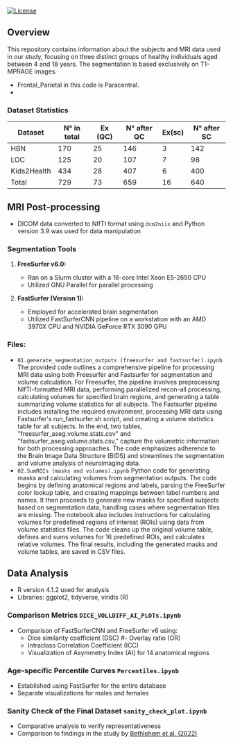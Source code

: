 [![License](https://img.shields.io/badge/License-MIT-blue.svg)](https://opensource.org/licenses/MIT)

## Overview

This repository contains information about the subjects and MRI data used in our study, focusing on three distinct groups of healthy individuals aged between 4 and 18 years. The segmentation is based exclusively on T1-MPRAGE images.
* Frontal_Parietal in this code is Paracentral.
* 
### Dataset Statistics

| Dataset        | N° in total | Ex (QC) | N° after QC | Ex(sc) | N° after SC |
| -------------- | ----------- | ------- | ----------- | ------ | ----------- |
| HBN            | 170         | 25      | 146         | 3      | 142         |
| LOC            | 125         | 20      | 107         | 7      | 98          |
| Kids2Health    | 434         | 28      | 407         | 6      | 400         |
| Total          | 729         | 73      | 659         | 16     | 640         |

## MRI Post-processing
- DICOM data converted to NIfTI format using `dcm2niix` and  Python version 3.9 was used for data manipulation

### Segmentation Tools

1. **FreeSurfer v6.0:**
   - Ran on a Slurm cluster with a 16-core Intel Xeon E5-2650 CPU
   - Utilized GNU Parallel for parallel processing

2. **FastSurfer (Version 1):**
   - Employed for accelerated brain segmentation
   - Utilized FastSurferCNN pipeline on a workstation with an AMD 3970X CPU and NVIDIA GeForce RTX 3090 GPU

### Files:
- `01.generate_segmentation_outputs (freesurfer and fastsurfer).ipynb`  The provided code outlines a comprehensive pipeline for processing MRI data using both Freesurfer and Fastsurfer for segmentation and volume calculation. For Freesurfer, the pipeline involves preprocessing NIfTI-formatted MRI data, performing parallelized recon-all processing, calculating volumes for specified brain regions, and generating a table summarizing volume statistics for all subjects. The Fastsurfer pipeline includes installing the required environment, processing MRI data using Fastsurfer's run_fastsurfer.sh script, and creating a volume statistics table for all subjects. In the end, two tables, "freesurfer_aseg.volume.stats.csv" and "fastsurfer_aseg.volume.stats.csv," capture the volumetric information for both processing approaches. The code emphasizes adherence to the Brain Image Data Structure (BIDS) and streamlines the segmentation and volume analysis of neuroimaging data.
- `02.SumROIs (masks and volumes).ipynb`  Python code for generating masks and calculating volumes from segmentation outputs. The code begins by defining anatomical regions and labels, parsing the FreeSurfer color lookup table, and creating mappings between label numbers and names. It then proceeds to generate new masks for specified subjects based on segmentation data, handling cases where segmentation files are missing. The notebook also includes instructions for calculating volumes for predefined regions of interest (ROIs) using data from volume statistics files. The code cleans up the original volume table, defines and sums volumes for 16 predefined ROIs, and calculates relative volumes. The final results, including the generated masks and volume tables, are saved in CSV files.


## Data Analysis

- R version 4.1.2  used for analysis
- Libraries: ggplot2, tidyverse, viridis (R)

### Comparison Metrics `DICE_VOLLDIFF_AI_PLOTs.ipynb`
- Comparison of FastSurferCNN and FreeSurfer v6 using:
  - Dice similarity coefficient (DSC)
  #- Overlay ratio (OR)
  - Intraclass Correlation Coefficient (ICC)
  - Visualization of Asymmetry Index (AI) for 14 anatomical regions

### Age-specific Percentile Curves `Percentiles.ipynb`
- Established using FastSurfer for the entire database
- Separate visualizations for males and females


### Sanity Check of the Final Dataset `sanity_check_plot.ipynb`
- Comparative analysis to verify representativeness
- Comparison to findings in the study by [Bethlehem et al. (2022)](https://github.com/brainchart/Lifespan)




